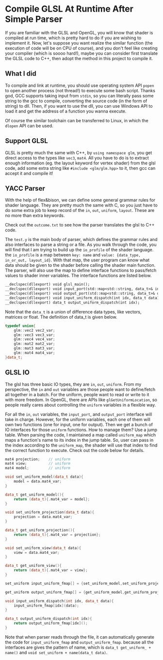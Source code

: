 # Compile GLSL At Runtime After Simple Parser
If you are familiar with the GLSL and OpenGL, you will know that shader is compiled at run time, which is pretty hard to do if you are wishing to implement it. Now, let's suppose you want realize the similar function (the execution of code will be on CPU of course), and you don't feel like creating your compiler (which is soooo hard!), maybe you can consider first translate the GLSL code to C++, then adopt the method in this project to compile it. 

## What I did

To compile and link at runtime, you should use operating system API `popen` to open another process (not thread!) to execute some bash script. Thanks god, GCC supports taking input from `stdin`, so you can literally pass some string to the gcc to compile, converting the source code (in the form of string) to dll. Then, if you want to use the dll, you can use Windows API to load it and get the address of a function you wanna execute.

Of course the similar toolchain can be transferred to Linux, in which the `dlopen` API can be used.

## Support GLSL
GLSL is pretty much the same with C++, by `using namespace glm`, you get direct access to the types like `vec3`, `mat4`. All you have to do is to extract enough information (eg. the layout keyword for vertex shader) from the glsl code, add some extra string like `#include <glm/glm.hpp>` to it, then gcc can accept it and compile it!

## YACC Parser 

With the help of flex&bison, we can define some general grammar rules for shader language. They are pretty much the same with C, so you just have to do some extra job to keep record of the `in`, `out`, `uniform`, `layout`. These are no more than extra keywords. 

Check out the `outcome.txt` to see how the parser translates the glsl to C++ code. 

The `test.y` is the main body of parser, which defines the grammar rules and also interfaces to parse a string or a file. As you walk through the code, you will find that I am trying to build up the `io_profile` of the shader language. the `io_profile` is a map between `key: name` and `value: {data_type, in_or_out, layout_id}`. With that map, the user program can know what data should be given to the shader before calling the shader main function. The parser, will also use the map to define interface functions to pass/fetch values to shader inner variables. The interface functions are listed below.

```cpp
__declspec(dllexport) void glsl_main();
__declspec(dllexport) void input_port(std::map<std::string, data_t>& indata);
__declspec(dllexport) void output_port(std::map<std::string, data_t>& outdata);
__declspec(dllexport) void input_uniform_dispatch(int idx, data_t data);
__declspec(dllexport) data_t output_uniform_dispatch(int idx);
```

 Note that the `data_t` is a union of difference data types, like vectors, matrices or float. The definition of data_t is given below. 

```C++
typedef union{
    glm::vec2 vec2_var;
    glm::vec3 vec3_var;
    glm::vec4 vec4_var;
    glm::mat2 mat2_var;
    glm::mat3 mat3_var;
    glm::mat4 mat4_var;
}data_t;
```

## GLSL IO

The glsl has three basic IO types, they are `in`, `out`, `uniform`. From my perspective, the `in` and `out` variables are those people want to define/fetch all together in a batch. For the uniform, people want to read or write to it with more freedom. In OpenGL, there are APIs like `glGetUniformLocation`, so people really cares about controlling the `uniform` variables in a flexible way. 

For all the `in`, `out` variables, the `input_port`, and `output_port` interface will take in charge. However, for the uniform variables, each one of them will own two functions (one for input, one for output). Then we get a bunch of IO interfaces for those `uniform` functions. How to manage them? Use a jump table. When parsing the code, I maintained a map called `uniform_map` which maps a function's name to its index in the jump table. So, user can pass in the index according to the `uniform_map`, the shader will use that index to find the correct function to execute. Check out the code below for details. 

```Cpp
mat4 projection;    // uniform
mat4 view;   		// uniform
mat4 model;     	// uniform

void set_uniform_model(data_t data){
    model = data.mat4_var;
}

data_t get_uniform_model(){
    return (data_t){.mat4_var = model};
}

void set_uniform_projection(data_t data){
    projection = data.mat4_var;
}

data_t get_uniform_projection(){
    return (data_t){.mat4_var = projection};
}

void set_uniform_view(data_t data){
    view = data.mat4_var;
}

data_t get_uniform_view(){
    return (data_t){.mat4_var = view};
}

set_uniform input_uniform_fmap[] = {set_uniform_model,set_uniform_projection,set_uniform_view};

get_uniform output_uniform_fmap[] = {get_uniform_model,get_uniform_projection,get_uniform_view};

void input_uniform_dispatch(int idx, data_t data){
    input_uniform_fmap[idx](data);
}

data_t output_uniform_dispatch(int idx){
    return output_uniform_fmap[idx]();
}
```

Note that when parser reads through the file, it can automatically generate the code for `input_uniform_fmap` and `output_uniform_fmap`. because all the interfaces are gives the pattern of name, which is `data_t get_uniform_ + name()` and `void set_uniform + name(data_t data)`.

